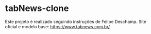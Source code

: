 # tabNews-clone
Este projeto é realizado seguindo instruções de Felipe Deschamp.
Site oficial e modelo base: https://www.tabnews.com.br/
